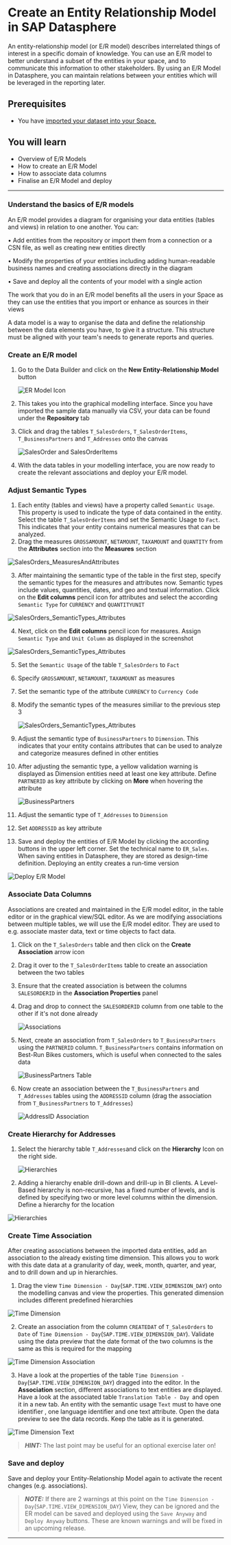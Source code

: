 # Create an Entity Relationship Model in SAP Datasphere
<!-- description --> An entity-relationship model (or E/R model) describes interrelated things of interest in a specific domain of knowledge. You can use an E/R model to better understand a subset of the entities in your space, and to communicate this information to other stakeholders. By using an E/R Model in Datasphere, you can maintain relations between your entities which will be leveraged in the reporting later.

## Prerequisites
 - You have [imported your dataset into your Space.](../dsp_modeling_1-import-dataset/dsp_modeling_1-import-dataset.md)

## You will learn
  - Overview of E/R Models
  - How to create an E/R Model
  - How to associate data columns
  - Finalise an E/R Model and deploy

---

### Understand the basics of E/R models


An E/R model provides a diagram for organising your data entities (tables and views) in relation to one another. You can:

•	Add entities from the repository or import them from a connection or a CSN file, as well as creating new entities directly

•	Modify the properties of your entities including adding human-readable business names and creating associations directly in the diagram

•	Save and deploy all the contents of your model with a single action

The work that you do in an E/R model benefits all the users in your Space as they can use the entities that you import or enhance as sources in their views

A data model is a way to organise the data and define the relationship between the data elements you have, to give it a structure. This structure must be aligned with your team's needs to generate reports and queries.


### Create an E/R model


1.	Go to the Data Builder and click on the **New Entity-Relationship Model** button

    ![ER Model Icon](./images-dsp_modeling_2-create-relationships/DS_Create_ER_Model.png)

2.	This takes you into the graphical modelling interface. Since you have imported the sample data manually via CSV, your data can be found under the **Repository** tab
3.	Click and drag the tables `T_SalesOrders`, `T_SalesOrderItems`, `T_BusinessPartners` and `T_Addresses` onto the canvas

    ![SalesOrder and SalesOrderItems](./images-dsp_modeling_2-create-relationships/DS_Import_Tables.png)

5.	With the data tables in your modelling interface, you are now ready to create the relevant associations and deploy your E/R model.

### Adjust Semantic Types

1. Each entity (tables and views) have a property called `Semantic Usage`. This property is used to indicate the type of data contained in the entity. Select the table `T_SalesOrderItems` and set the Semantic Usage to `Fact`. This indicates that your entity contains numerical measures that can be analyzed.
2. Drag the measures `GROSSAMOUNT`, `NETAMOUNT`, `TAXAMOUNT` and `QUANTITY` from the **Attributes** section into the **Measures** section

  ![SalesOrders_MeasuresAndAttributes](./images-dsp_modeling_2-create-relationships/DS_SO_Items.png)

3. After maintaining the semantic type of the table in the first step, specify the semantic types for the measures and attributes now. Semantic types include values, quantities, dates, and geo and textual information. Click on the **Edit columns** pencil icon for attributes and select the according `Semantic Type` for `CURRENCY` and `QUANTITYUNIT`

  ![SalesOrders_SemanticTypes_Attributes](./images-dsp_modeling_2-create-relationships/DS_SO_Items_Attributes.png)

4. Next, click on the **Edit columns** pencil icon for measures. Assign `Semantic Type` and `Unit Column` as displayed in the screenshot

  ![SalesOrders_SemanticTypes_Attributes](./images-dsp_modeling_2-create-relationships/DS_SO_Items_Measures.png)

5. Set the `Semantic Usage` of the table `T_SalesOrders` to `Fact`

6. Specify `GROSSAMOUNT`, `NETAMOUNT`, `TAXAMOUNT` as measures

7. Set the semantic type of the attribute `CURRENCY` to `Currency Code`

8. Modify the semantic types of the measures similiar to the previous step 3

    ![SalesOrders_SemanticTypes_Attributes](./images-dsp_modeling_2-create-relationships/DS_SO_Measures.png)


9. Adjust the semantic type of `BusinessPartners` to `Dimension`. This indicates that your entity contains attributes that can be used to analyze and categorize measures defined in other entities

10. After adjusting the semantic type, a yellow validation warning is displayed as Dimension entities need at least one key attribute. Define `PARTNERID` as key attribute by clicking on **More** when hovering the attribute

    ![BusinessPartners](./images-dsp_modeling_2-create-relationships/DS_BP_Key.png)

11. Adjust the semantic type of `T_Addresses` to `Dimension`

12. Set `ADDRESSID` as key attribute 

13. Save and deploy the entities of E/R Model by clicking the according buttons in the upper left corner. Set the technical name to `ER_Sales`. When saving entities in Datasphere, they are stored as design-time definition. Deploying an entity creates a run-time version

  ![Deploy E/R Model](./images-dsp_modeling_2-create-relationships/DS_ER_Deploy.png)

### Associate Data Columns

Associations are created and maintained in the E/R model editor, in the table editor or in the graphical view/SQL editor. As we are modifying associations between multiple tables, we will use the E/R model editor.
They are used to e.g. associate master data, text or time objects to fact data.

1. Click on the `T_SalesOrders` table and then click on the **Create Association** arrow icon

2.	Drag it over to the `T_SalesOrderItems` table to create an association between the two tables

3.	Ensure that the created association is between the columns `SALESORDERID` in the **Association Properties** panel

4.	Drag and drop to connect the `SALESORDERID` column from one table to the other if it's not done already

     ![Associations](./images-dsp_modeling_2-create-relationships/DS_SO_Associations.png)

5.	Next, create an association from `T_SalesOrders` to `T_BusinessPartners` using the `PARTNERID` column. `T_BusinessPartners`  contains information on Best-Run Bikes customers, which is useful when connected to the sales data

    ![BusinessPartners Table](./images-dsp_modeling_2-create-relationships/DS_SO_BP_Association.png)

6.	Now create an association between the `T_BusinessPartners` and `T_Addresses` tables using the `ADDRESSID` column (drag the association from `T_BusinessPartners` to `T_Addresses`)

    ![AddressID Association](./images-dsp_modeling_2-create-relationships/DS_BP_AD_Association.png)


### Create Hierarchy for Addresses
1. Select the hierarchy table `T_Addresses`and click on the **Hierarchy** Icon on the right side.
   
   ![Hierarchies](./images-dsp_modeling_2-create-relationships/DS_Hierarchy.png)
   
2. Adding a hierarchy enable drill-down and drill-up in BI clients. A Level-Based hierarchy is non-recursive, has a fixed number of levels, and is defined by specifying two or more level columns within the dimension. Define a hierarchy for the location
   
  ![Hierarchies](./images-dsp_modeling_2-create-relationships/DS_Hierarchy2.png)

### Create Time Association
After creating associations between the imported data entities, add an association to the already existing time dimension. This allows you to work with this date data at a granularity of day, week, month, quarter, and year, and to drill down and up in hierarchies.

1. Drag the view `Time Dimension - Day`(`SAP.TIME.VIEW_DIMENSION_DAY`) onto the modelling canvas and view the properties. This generated dimension includes different predefined hierarchies

  ![Time Dimension](./images-dsp_modeling_2-create-relationships/DS_TimeDimensionDay.png)
    
2. Create an association from the column `CREATEDAT` of `T_SalesOrders` to `Date` of `Time Dimension - Day`(`SAP.TIME.VIEW_DIMENSION_DAY`). Validate using the data preview that the date format of the two columns is the same as this is required for the mapping
   
  ![Time Dimension Association](./images-dsp_modeling_2-create-relationships/DS_TimeDimensionDay_Association.png)

3. Have a look at the properties of the table `Time Dimension - Day`(`SAP.TIME.VIEW_DIMENSION_DAY`) dragged into the editor. In the **Association** section, different associations to text entities are displayed. Have a look at the associated table `Translation Table - Day `and open it in a new tab. An entity with the semantic usage `Text` must to have one identifier , one language identifier and one text attribute. Open the data preview to see the data records. Keep the table as it is generated.

  ![Time Dimension Text](./images-dsp_modeling_2-create-relationships/DS_TimeDimensionDay_Text.png)

> **_HINT:_**  The last point may be useful for an optional exercise later on!

### Save and deploy

Save and deploy your Entity-Relationship Model again to activate the recent changes (e.g. associations).

> **_NOTE:_**  If there are 2 warnings at this point on the `Time Dimension - Day`(`SAP.TIME.VIEW_DIMENSION_DAY`) View, they can be ignored and the ER model can be saved and deployed using the `Save Anyway` and `Deploy Anyway` buttons. These are known warnings and will be fixed in an upcoming release.

---
